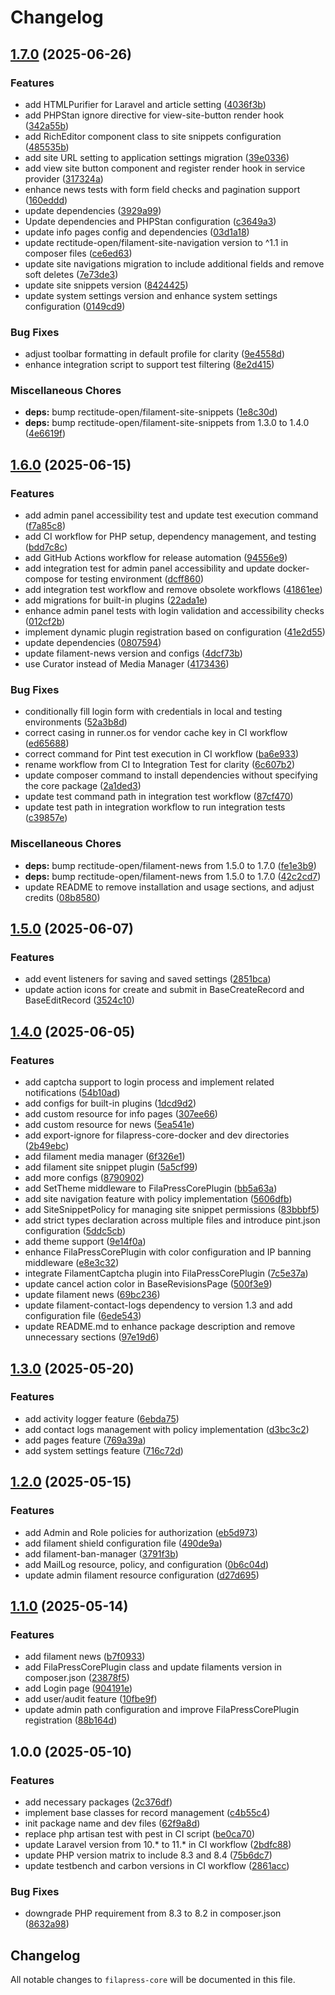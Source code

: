 # Changelog

## [1.7.0](https://github.com/rectitude-open/filapress-core/compare/v1.6.0...v1.7.0) (2025-06-26)


### Features

* add HTMLPurifier for Laravel and article setting ([4036f3b](https://github.com/rectitude-open/filapress-core/commit/4036f3babd70ba433783623bdebaeec69db9914d))
* add PHPStan ignore directive for view-site-button render hook ([342a55b](https://github.com/rectitude-open/filapress-core/commit/342a55b9db9a722773d6a3efab1bd09dbf61dd7c))
* add RichEditor component class to site snippets configuration ([485535b](https://github.com/rectitude-open/filapress-core/commit/485535baaab813dcfb62accbb7223b97f856de1d))
* add site URL setting to application settings migration ([39e0336](https://github.com/rectitude-open/filapress-core/commit/39e0336bb313599327734fbde9e5f9b0a4908c00))
* add view site button component and register render hook in service provider ([317324a](https://github.com/rectitude-open/filapress-core/commit/317324af38bc5be87c0de3443c03182225045b6e))
* enhance news tests with form field checks and pagination support ([160eddd](https://github.com/rectitude-open/filapress-core/commit/160eddd676d92801b0140a877d08caded4c0f88a))
* update dependencies ([3929a99](https://github.com/rectitude-open/filapress-core/commit/3929a994e964ebddaae9883887091ba071e1ad58))
* Update dependencies and PHPStan configuration ([c3649a3](https://github.com/rectitude-open/filapress-core/commit/c3649a3e47a94898e7f06423486a60dbc8a02b1c))
* update info pages config and dependencies ([03d1a18](https://github.com/rectitude-open/filapress-core/commit/03d1a18e9ecbd3772ca28c043039cea1e3144c3a))
* update rectitude-open/filament-site-navigation version to ^1.1 in composer files ([ce6ed63](https://github.com/rectitude-open/filapress-core/commit/ce6ed6345dfff5a4612c3c185943f9b4ae27ead6))
* update site navigations migration to include additional fields and remove soft deletes ([7e73de3](https://github.com/rectitude-open/filapress-core/commit/7e73de3e8151b9781a24abb04630a9913251c3b2))
* update site snippets version ([8424425](https://github.com/rectitude-open/filapress-core/commit/84244252a43bec9811a4bcf3fa354563ec9714d4))
* update system settings version and enhance system settings configuration ([0149cd9](https://github.com/rectitude-open/filapress-core/commit/0149cd903c63e2593f193c572c9c3cfcea8dc006))


### Bug Fixes

* adjust toolbar formatting in default profile for clarity ([9e4558d](https://github.com/rectitude-open/filapress-core/commit/9e4558d70409e2b16daacb66be27697021e4720e))
* enhance integration script to support test filtering ([8e2d415](https://github.com/rectitude-open/filapress-core/commit/8e2d415a9d3501eeaae795549098f668ca98d18f))


### Miscellaneous Chores

* **deps:** bump rectitude-open/filament-site-snippets ([1e8c30d](https://github.com/rectitude-open/filapress-core/commit/1e8c30dc23550a53b2e29af414902466bd53d323))
* **deps:** bump rectitude-open/filament-site-snippets from 1.3.0 to 1.4.0 ([4e6619f](https://github.com/rectitude-open/filapress-core/commit/4e6619fc2023348c7d7ea73a5fcc08270bb2d901))

## [1.6.0](https://github.com/rectitude-open/filapress-core/compare/v1.5.0...v1.6.0) (2025-06-15)


### Features

* add admin panel accessibility test and update test execution command ([f7a85c8](https://github.com/rectitude-open/filapress-core/commit/f7a85c8b458e56b7898524d1d46fff9fe0073ac5))
* add CI workflow for PHP setup, dependency management, and testing ([bdd7c8c](https://github.com/rectitude-open/filapress-core/commit/bdd7c8ca2b9fa316bed0c065d9f645c7fa13f971))
* add GitHub Actions workflow for release automation ([94556e9](https://github.com/rectitude-open/filapress-core/commit/94556e9b5a347f0eb77db7b588481b67d7bbb237))
* add integration test for admin panel accessibility and update docker-compose for testing environment ([dcff860](https://github.com/rectitude-open/filapress-core/commit/dcff860a9d7ae83f1b03d22c18c5751980cc3b49))
* add integration test workflow and remove obsolete workflows ([41861ee](https://github.com/rectitude-open/filapress-core/commit/41861eefdfe514ca7feaf8301cde24eff008294b))
* add migrations for built-in plugins ([22ada1e](https://github.com/rectitude-open/filapress-core/commit/22ada1e2be19f4f273bfe4e8caaa42cd242dc62a))
* enhance admin panel tests with login validation and accessibility checks ([012cf2b](https://github.com/rectitude-open/filapress-core/commit/012cf2bdeae55ccbe3370924e00edf19fca655b6))
* implement dynamic plugin registration based on configuration ([41e2d55](https://github.com/rectitude-open/filapress-core/commit/41e2d551707297e04d253cec04a804698e93870f))
* update dependencies ([0807594](https://github.com/rectitude-open/filapress-core/commit/0807594871a09e6d375c04231f378a46e08ce781))
* update filament-news version and configs ([4dcf73b](https://github.com/rectitude-open/filapress-core/commit/4dcf73be4e75fb908690c48e2c5390eedd855536))
* use Curator instead of Media Manager ([4173436](https://github.com/rectitude-open/filapress-core/commit/41734365422e712099cbc2b30f0b7b8025e7bc52))


### Bug Fixes

* conditionally fill login form with credentials in local and testing environments ([52a3b8d](https://github.com/rectitude-open/filapress-core/commit/52a3b8d5a22556d9eed068d918325cde6b7ca401))
* correct casing in runner.os for vendor cache key in CI workflow ([ed65688](https://github.com/rectitude-open/filapress-core/commit/ed656880ea58f644eb1d746ff5ef7cecee5f150d))
* correct command for Pint test execution in CI workflow ([ba6e933](https://github.com/rectitude-open/filapress-core/commit/ba6e9335163d38a40612c73efe977b3d6ed0d752))
* rename workflow from CI to Integration Test for clarity ([6c607b2](https://github.com/rectitude-open/filapress-core/commit/6c607b25f99487a9c29c1ad1f33b0d0a8dffdb9a))
* update composer command to install dependencies without specifying the core package ([2a1ded3](https://github.com/rectitude-open/filapress-core/commit/2a1ded307d221560a9c431a67886ad59e9770ae9))
* update test command path in integration test workflow ([87cf470](https://github.com/rectitude-open/filapress-core/commit/87cf4708b69a3c4ff04c94ecc874d465b1fe49da))
* update test path in integration workflow to run integration tests ([c39857e](https://github.com/rectitude-open/filapress-core/commit/c39857ee5383eb552d7d47abb22cee7b19af51ff))


### Miscellaneous Chores

* **deps:** bump rectitude-open/filament-news from 1.5.0 to 1.7.0 ([fe1e3b9](https://github.com/rectitude-open/filapress-core/commit/fe1e3b95ac1c3d82f337ae451d86c2d2142ed7ca))
* **deps:** bump rectitude-open/filament-news from 1.5.0 to 1.7.0 ([42c2cd7](https://github.com/rectitude-open/filapress-core/commit/42c2cd7f91b65846290766312d35a8a5f74a9639))
* update README to remove installation and usage sections, and adjust credits ([08b8580](https://github.com/rectitude-open/filapress-core/commit/08b858039b018578aba04154481b08a6a1499db3))

## [1.5.0](https://github.com/rectitude-open/filapress-core/compare/v1.4.0...v1.5.0) (2025-06-07)


### Features

* add event listeners for saving and saved settings ([2851bca](https://github.com/rectitude-open/filapress-core/commit/2851bca80b5d666d3053d02c4dbc4a401a86d486))
* update action icons for create and submit in BaseCreateRecord and BaseEditRecord ([3524c10](https://github.com/rectitude-open/filapress-core/commit/3524c1010c2d726d5cf6c91281c6206c8bcebe51))

## [1.4.0](https://github.com/rectitude-open/filapress-core/compare/v1.3.0...v1.4.0) (2025-06-05)


### Features

* add captcha support to login process and implement related notifications ([54b10ad](https://github.com/rectitude-open/filapress-core/commit/54b10ad880db2dc1f894b5b34ac31d5c2284cb85))
* add configs for built-in plugins ([1dcd9d2](https://github.com/rectitude-open/filapress-core/commit/1dcd9d2c213ab621381d12508ee25ea4daf07b4d))
* add custom resource for info pages ([307ee66](https://github.com/rectitude-open/filapress-core/commit/307ee668537d03bb6749c6b93bb9efe15b9ea1d7))
* add custom resource for news ([5ea541e](https://github.com/rectitude-open/filapress-core/commit/5ea541ed16bc8a815b274f6a623e2c0449db8264))
* add export-ignore for filapress-core-docker and dev directories ([2b49ebc](https://github.com/rectitude-open/filapress-core/commit/2b49ebc9c16a449369f0f14487d6033797f54165))
* add filament media manager ([6f326e1](https://github.com/rectitude-open/filapress-core/commit/6f326e1fbd8fd3fedac6e269add7f003ac6e924e))
* add filament site snippet plugin ([5a5cf99](https://github.com/rectitude-open/filapress-core/commit/5a5cf99aea86f348e9154bfaa201ff923bb1ad89))
* add more configs ([8790902](https://github.com/rectitude-open/filapress-core/commit/8790902a4e8e5cab836aeb41bbee92e7ade8b212))
* add SetTheme middleware to FilaPressCorePlugin ([bb5a63a](https://github.com/rectitude-open/filapress-core/commit/bb5a63afb2d130ca9c2df59d9cbe4f8f3c7c1dfb))
* add site navigation feature with policy implementation ([5606dfb](https://github.com/rectitude-open/filapress-core/commit/5606dfbdbddb15f56e4d0526403a6fd40af9cf1e))
* add SiteSnippetPolicy for managing site snippet permissions ([83bbbf5](https://github.com/rectitude-open/filapress-core/commit/83bbbf5601d6d1a5af8c08fa3af9a52ef0db6222))
* add strict types declaration across multiple files and introduce pint.json configuration ([5ddc5cb](https://github.com/rectitude-open/filapress-core/commit/5ddc5cb5572febea7b8abcae347d90565ac0ff7b))
* add theme support ([9e14f0a](https://github.com/rectitude-open/filapress-core/commit/9e14f0a511bb1fc96d1fe3295b13d1fe18542742))
* enhance FilaPressCorePlugin with color configuration and IP banning middleware ([e8e3c32](https://github.com/rectitude-open/filapress-core/commit/e8e3c32a4adc03d01019bb6fc741f92c84d46c9a))
* integrate FilamentCaptcha plugin into FilaPressCorePlugin ([7c5e37a](https://github.com/rectitude-open/filapress-core/commit/7c5e37ad99488cc176669b148168ad80bde6a124))
* update cancel action color in BaseRevisionsPage ([500f3e9](https://github.com/rectitude-open/filapress-core/commit/500f3e962af13331864fe14f483bec7186b41c85))
* update filament news ([69bc236](https://github.com/rectitude-open/filapress-core/commit/69bc236299f5e8d62f20ad3f2bdb06cc066c3e8a))
* update filament-contact-logs dependency to version 1.3 and add configuration file ([6ede543](https://github.com/rectitude-open/filapress-core/commit/6ede543c38e01d415b7596a196f0bafc43a3b8a7))
* update README.md to enhance package description and remove unnecessary sections ([97e19d6](https://github.com/rectitude-open/filapress-core/commit/97e19d6dcbcf64791fe442901d68a96ae3eaa79c))

## [1.3.0](https://github.com/rectitude-open/filapress-core/compare/v1.2.0...v1.3.0) (2025-05-20)


### Features

* add activity logger feature ([6ebda75](https://github.com/rectitude-open/filapress-core/commit/6ebda75246fe10610d9422a39585b9402bc61fb5))
* add contact logs management with policy implementation ([d3bc3c2](https://github.com/rectitude-open/filapress-core/commit/d3bc3c26a067d4399be2d6084a318ed630257d2d))
* add pages feature ([769a39a](https://github.com/rectitude-open/filapress-core/commit/769a39a15d87e1274b5e91d600d7cd831f99a1b7))
* add system settings feature ([716c72d](https://github.com/rectitude-open/filapress-core/commit/716c72d3a69a98a939fcd81b735158780e258fba))

## [1.2.0](https://github.com/rectitude-open/filapress-core/compare/v1.1.0...v1.2.0) (2025-05-15)


### Features

* add Admin and Role policies for authorization ([eb5d973](https://github.com/rectitude-open/filapress-core/commit/eb5d973712e33f1695b49d98322b05e1060d5967))
* add filament shield configuration file ([490de9a](https://github.com/rectitude-open/filapress-core/commit/490de9a2523c2440c17c18f8008e5cc9fe77301e))
* add filament-ban-manager ([3791f3b](https://github.com/rectitude-open/filapress-core/commit/3791f3bd9e2e7e366fa929173476c3d9a39c2d1d))
* add MailLog resource, policy, and configuration ([0b6c04d](https://github.com/rectitude-open/filapress-core/commit/0b6c04d0018ff974bb6bbd344149044da5ae2d4f))
* update admin filament resource configuration ([d27d695](https://github.com/rectitude-open/filapress-core/commit/d27d695e6462d7b4386415b29c3c3cc9c04602c1))

## [1.1.0](https://github.com/rectitude-open/filapress-core/compare/v1.0.0...v1.1.0) (2025-05-14)


### Features

* add filament news ([b7f0933](https://github.com/rectitude-open/filapress-core/commit/b7f093390a71216b4a46a4152448baca08e2f534))
* add FilaPressCorePlugin class and update filaments version in composer.json ([23878f5](https://github.com/rectitude-open/filapress-core/commit/23878f5076900b1f0ecb94d16d1ea2da04e54ffe))
* add Login page ([904191e](https://github.com/rectitude-open/filapress-core/commit/904191e9fbd5ffe80a40b78552159b9d35a9dbfa))
* add user/audit feature ([10fbe9f](https://github.com/rectitude-open/filapress-core/commit/10fbe9f582c11f2fedf04db3c9ed555403955ead))
* update admin path configuration and improve FilaPressCorePlugin registration ([88b164d](https://github.com/rectitude-open/filapress-core/commit/88b164d9eed1579e58d1788b527d7b552f273870))

## 1.0.0 (2025-05-10)


### Features

* add necessary packages ([2c376df](https://github.com/rectitude-open/filapress-core/commit/2c376df40ac0e89f74b3fcbedd911cd2daa5551c))
* implement base classes for record management ([c4b55c4](https://github.com/rectitude-open/filapress-core/commit/c4b55c4008f994616dfa71cb5f517e45f8d8bde3))
* init package name and dev files ([62f9a8d](https://github.com/rectitude-open/filapress-core/commit/62f9a8ddbf3001273c5c646e440154d5a5d48483))
* replace php artisan test with pest in CI script ([be0ca70](https://github.com/rectitude-open/filapress-core/commit/be0ca703525c6ea74f7b0a82fdf12c70829759fd))
* update Laravel version from 10.* to 11.* in CI workflow ([2bdfc88](https://github.com/rectitude-open/filapress-core/commit/2bdfc8832cb1edc53c4e46f096af49c70d87e0a0))
* update PHP version matrix to include 8.3 and 8.4 ([75b6dc7](https://github.com/rectitude-open/filapress-core/commit/75b6dc75311ed403fb5d51978b446c5bc7d88c83))
* update testbench and carbon versions in CI workflow ([2861acc](https://github.com/rectitude-open/filapress-core/commit/2861accaa5adc917e8a0c413db6a24d1770d594a))


### Bug Fixes

* downgrade PHP requirement from 8.3 to 8.2 in composer.json ([8632a98](https://github.com/rectitude-open/filapress-core/commit/8632a98285967f06416d20a59fef45300a800283))

## Changelog

All notable changes to `filapress-core` will be documented in this file.
